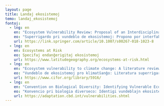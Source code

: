 ```yaml
---
layout: page
title: Landaj ekosistemoj
temo: landaj_ekosistemoj
fontoj:
  - lng: en
    en: "Ecosystem Vulnerability Review: Proposal of an Interdisciplinary Ecosystem Assessment Approach"
    eo: "Superrigardo pri vundeblo de ekosistemoj: Propono por interfaka aliro je taksado pri ekosistemoj"
    url: https://link.springer.com/article/10.1007/s00267-018-1023-8
  - lng: en
    en: Ecosystems at Risk
    eo: Specifaj endanĝerigitaj ekosistemoj
    url: https://www.latitudegeography.org/ecosystems-at-risk.html
  - lng: en
    en: "Ecosystem vulnerability to climate change: A literature review"
    eo: "Vundeblo de ekosistemoj pro klimatŝanĝo: Literatura superrigardo"
    url: https://www.cifor.org/library/5916/
  - lng: en
    en: "Convention on Biological Diversity: Identifying Vulnerable Ecosystems and Biodiversity"
    eo: "Konvencio pri biologia diverseco: Identigi vundeblajn ekosistemojn kaj biologian diversecon"
    url: https://adaptation.cbd.int/vulnerabilities.shtml
---
```

